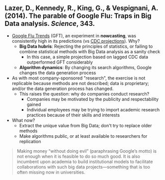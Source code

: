 ## Lazer, D., Kennedy, R., King, G., & Vespignani, A. (2014). The parable of Google Flu: Traps in Big Data analysis. _Science_, 343.

- [Google Flu Trends](https://www.google.org/flutrends/about/) (GFT), an experiment in __nowcasting__, was consistently high in its predictions (vs [CDC projections](https://www.cdc.gov/flu/weekly/)). Why?
  - __Big Data hubris__: Rejecting the principles of statistics, or failing to combine statistical methods with Big Data analysis as a sanity check
    - In this case, a simple projection based on lagged CDC data outperformed GFT considerably
  - __Algorithm dynamics__: By changing its search algorithms, Google changes the data generation process
- As with most company-sponsored "research", the exercise is not replicable because methods are not described; data is proprietary; and/or the data generation process has changed.
  - This raises the question: why do companies conduct research?
    - Companies may be motivated by the publicity and respectability gained
    - Individual employees may be trying to import academic research practices because of their skills and interests
- What now?
  - Extract the unique value from Big Data; don't try to replace older methods
  - Make algorithms public, or at least available to researchers for replication

>  Making money “without doing evil” (paraphrasing Google’s motto) is not enough when it is feasible to do so much good. It is also incumbent upon academia to build institutional models to facilitate collaborations with such big data projects—something that is too often missing now in universities.
